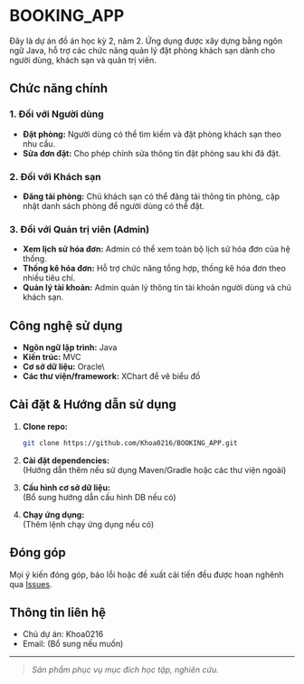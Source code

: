 # BOOKING_APP

Đây là dự án đồ án học kỳ 2, năm 2. Ứng dụng được xây dựng bằng ngôn ngữ Java, hỗ trợ các chức năng quản lý đặt phòng khách sạn dành cho người dùng, khách sạn và quản trị viên.

## Chức năng chính

### 1. Đối với Người dùng
- **Đặt phòng:** Người dùng có thể tìm kiếm và đặt phòng khách sạn theo nhu cầu.
- **Sửa đơn đặt:** Cho phép chỉnh sửa thông tin đặt phòng sau khi đã đặt.

### 2. Đối với Khách sạn
- **Đăng tải phòng:** Chủ khách sạn có thể đăng tải thông tin phòng, cập nhật danh sách phòng để người dùng có thể đặt.

### 3. Đối với Quản trị viên (Admin)
- **Xem lịch sử hóa đơn:** Admin có thể xem toàn bộ lịch sử hóa đơn của hệ thống.
- **Thống kê hóa đơn:** Hỗ trợ chức năng tổng hợp, thống kê hóa đơn theo nhiều tiêu chí.
- **Quản lý tài khoản:** Admin quản lý thông tin tài khoản người dùng và chủ khách sạn.

## Công nghệ sử dụng

- **Ngôn ngữ lập trình:** Java
- **Kiến trúc:** MVC
- **Cơ sở dữ liệu:** Oracle\
- **Các thư viện/framework:** XChart để vẽ biểu đồ

## Cài đặt & Hướng dẫn sử dụng

1. **Clone repo:**
   ```bash
   git clone https://github.com/Khoa0216/BOOKING_APP.git
   ```

2. **Cài đặt dependencies:**  
   (Hướng dẫn thêm nếu sử dụng Maven/Gradle hoặc các thư viện ngoài)

3. **Cấu hình cơ sở dữ liệu:**  
   (Bổ sung hướng dẫn cấu hình DB nếu có)

4. **Chạy ứng dụng:**  
   (Thêm lệnh chạy ứng dụng nếu có)

## Đóng góp

Mọi ý kiến đóng góp, báo lỗi hoặc đề xuất cải tiến đều được hoan nghênh qua [Issues](https://github.com/Khoa0216/BOOKING_APP/issues).

## Thông tin liên hệ

- Chủ dự án: Khoa0216
- Email: (Bổ sung nếu muốn)

---

> _Sản phẩm phục vụ mục đích học tập, nghiên cứu._
